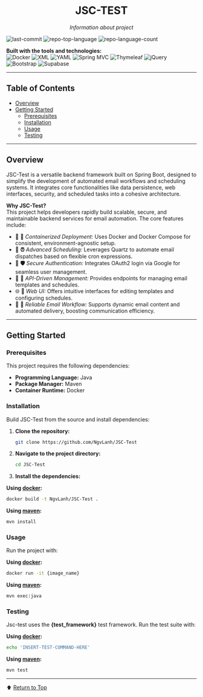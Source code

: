 <p align="center">
  <h1 align="center">JSC-TEST</h1>
  <p align="center"><em>Information about project</em></p>
</p>

![last-commit](https://img.shields.io/github/last-commit/NgvLanh/JSC-Test?style=flat&logo=git&logoColor=white&color=0080ff)
![repo-top-language](https://img.shields.io/github/languages/top/NgvLanh/JSC-Test?style=flat&color=0080ff)
![repo-language-count](https://img.shields.io/github/languages/count/NgvLanh/JSC-Test?style=flat&color=0080ff)

**Built with the tools and technologies:**  
![Docker](https://img.shields.io/badge/Docker-2496ED.svg?style=flat&logo=Docker&logoColor=white)
![XML](https://img.shields.io/badge/XML-005FAD.svg?style=flat&logo=XML&logoColor=white)
![YAML](https://img.shields.io/badge/YAML-CB171E.svg?style=flat&logo=YAML&logoColor=white)
![Spring MVC](https://img.shields.io/badge/Spring%20MVC-6DB33F.svg?style=flat&logo=Spring&logoColor=white)
![Thymeleaf](https://img.shields.io/badge/Thymeleaf-005F0F.svg?style=flat&logo=Thymeleaf&logoColor=white)
![jQuery](https://img.shields.io/badge/jQuery-0769AD.svg?style=flat&logo=jquery&logoColor=white)
![Bootstrap](https://img.shields.io/badge/Bootstrap-7952B3.svg?style=flat&logo=bootstrap&logoColor=white)
![Supabase](https://img.shields.io/badge/Supabase-3ECF8E.svg?style=flat&logo=supabase&logoColor=white)

---

## Table of Contents
- [Overview](#overview)
- [Getting Started](#getting-started)
  - [Prerequisites](#prerequisites)
  - [Installation](#installation)
  - [Usage](#usage)
  - [Testing](#testing)

---

## Overview
JSC-Test is a versatile backend framework built on Spring Boot, designed to simplify the development of automated email workflows and scheduling systems. It integrates core functionalities like data persistence, web interfaces, security, and scheduled tasks into a cohesive architecture.

**Why JSC-Test?**  
This project helps developers rapidly build scalable, secure, and maintainable backend services for email automation. The core features include:

- 🧩 **🔧** *Containerized Deployment:* Uses Docker and Docker Compose for consistent, environment-agnostic setup.
- 🚀 **⏰** *Advanced Scheduling:* Leverages Quartz to automate email dispatches based on flexible cron expressions.
- 🔐 **🛡️** *Secure Authentication:* Integrates OAuth2 login via Google for seamless user management.
- 📄 **📝** *API-Driven Management:* Provides endpoints for managing email templates and schedules.
- 🌐 **🎨** *Web UI:* Offers intuitive interfaces for editing templates and configuring schedules.
- 📧 **📅** *Reliable Email Workflow:* Supports dynamic email content and automated delivery, boosting communication efficiency.

---

## Getting Started

### Prerequisites
This project requires the following dependencies:
- **Programming Language:** Java
- **Package Manager:** Maven
- **Container Runtime:** Docker

### Installation
Build JSC-Test from the source and install dependencies:

1. **Clone the repository:**
   ```sh
   git clone https://github.com/NgvLanh/JSC-Test
   ```

2. **Navigate to the project directory:**
   ```sh
   cd JSC-Test
   ```

3. **Install the dependencies:**

**Using [docker](https://www.docker.com/):**
```sh
docker build -t NgvLanh/JSC-Test .
```

**Using [maven](https://maven.apache.org/):**
```sh
mvn install
```

### Usage
Run the project with:

**Using [docker](https://www.docker.com/):**
```sh
docker run -it {image_name}
```

**Using [maven](https://maven.apache.org/):**
```sh
mvn exec:java
```

### Testing
Jsc-test uses the **{test_framework}** test framework. Run the test suite with:

**Using [docker](https://www.docker.com/):**
```sh
echo 'INSERT-TEST-COMMAND-HERE'
```

**Using [maven](https://maven.apache.org/):**
```sh
mvn test
```

---

⬆ [Return to Top](#top)
